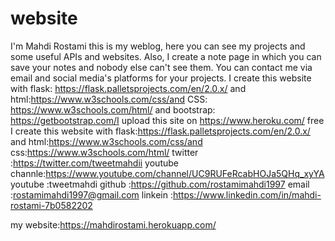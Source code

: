 # website
I'm Mahdi Rostami this is my weblog, here you can see my projects and some useful APIs and websites.
Also, I create a note page in which you can save your notes and nobody else can't see them.
You can contact me via email and social media's platforms for your projects.
I create this website with flask: https://flask.palletsprojects.com/en/2.0.x/
and html:https://www.w3schools.com/css/and CSS: https://www.w3schools.com/html/
and bootstrap: https://getbootstrap.com/I upload this site on https://www.heroku.com/ free
I create this website with flask:https://flask.palletsprojects.com/en/2.0.x/
and html:https://www.w3schools.com/css/and css:https://www.w3schools.com/html/
twitter :https://twitter.com/tweetmahdii
youtube channle:https://www.youtube.com/channel/UC9RUFeRcabHOJa5QHq_xyYA
youtube :tweetmahdi
github :https://github.com/rostamimahdi1997
email :rostamimahdi1997@gmail.com
linkein :https://www.linkedin.com/in/mahdi-rostami-7b0582202


my website:https://mahdirostami.herokuapp.com/
